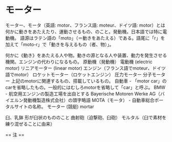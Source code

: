 # モーター

モーター、モータ（英語: motor、フランス語: moteur、ドイツ語: motor）とは
何かに動きをあたえたり、運動させるもの、のこと。発動機。日本語では特に電動機。
語源はラテン語の「moto」（＝動きをあたえる）である。語尾に「r」を加えて「moto-r」で「動きを与えるもの（者、物）」。

何かに《動き》をあたえる人や物。動きの源となる人や装置、動力を発生させる機関。エンジンの代わりになるもの。
原動機（発動機）
電動機 (electric motor)
リニアモーター (linear motor)
エンジン（フランス語でmoteur、ドイツ語でmotor）
ロケットモーター（ロケットエンジン）
圧力モーター
分子モーター
上記のmotorに関連するもの、搭載しているもの。
自動車 - 「motor car」のcarを省略したもの。一般的にはむしろmotorを省略して「car」と呼ぶ。
BMW - 航空用エンジンの製造工場を出自とする Bayerische  Motoren Werke AG（バイエルン発動機製造株式会社）の頭字略語
MOTA（モータ） - 自動車総合ポータルサイトの名称。
モーター (競艇)
mortar

臼、乳鉢
形が臼状のもののこと
曲射砲（迫撃砲、臼砲）
モルタル（臼で素材を練り混ぜることに由来）


== 注 ==
